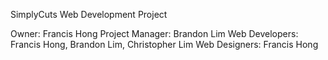 SimplyCuts Web Development Project

Owner: Francis Hong
Project Manager: Brandon Lim
Web Developers: Francis Hong, Brandon Lim, Christopher Lim
Web Designers: Francis Hong
